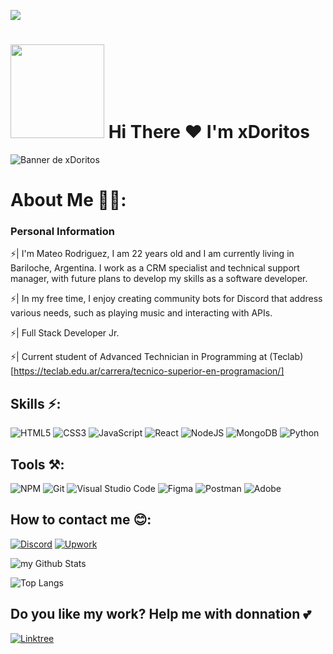 ![](https://komarev.com/ghpvc/?username=DxriaaaN&color=blueviolet)
## 


 #  <img src="https://i.giphy.com/media/v1.Y2lkPTc5MGI3NjExeWJraDY3YjlsbTMyc3d5ZjE5bzc2enRqdzIwdzE1NXdyOG51ZzY3dyZlcD12MV9pbnRlcm5hbF9naWZfYnlfaWQmY3Q9cw/l5oVq0XFG3ytYSlgXe/giphy.gif" width="150"/> <color>Hi There ❤️ I'm xDoritos 


![Banner de xDoritos](xDoritos.gif)

# About Me 🙋‍♂️: 

### Personal Information 
⚡| I'm Mateo Rodriguez, I am 22 years old and I am currently living in Bariloche, Argentina. I work as a CRM specialist and technical support manager, with future plans to develop my skills as a software developer.

⚡| In my free time, I enjoy creating community bots for Discord that address various needs, such as playing music and interacting with APIs.

⚡| Full Stack Developer Jr.

⚡| Current student of Advanced Technician in Programming at (Teclab)[https://teclab.edu.ar/carrera/tecnico-superior-en-programacion/]

## Skills ⚡:
![HTML5](https://img.shields.io/badge/html5-%23E34F26.svg?style=for-the-badge&logo=html5&logoColor=white)
![CSS3](https://img.shields.io/badge/css3-%231572B6.svg?style=for-the-badge&logo=css3&logoColor=white)
![JavaScript](https://img.shields.io/badge/javascript-%23323330.svg?style=for-the-badge&logo=javascript&logoColor=%23F7DF1E)
![React](https://img.shields.io/badge/react-%2320232a.svg?style=for-the-badge&logo=react&logoColor=%2361DAFB)
![NodeJS](https://img.shields.io/badge/node.js-6DA55F?style=for-the-badge&logo=node.js&logoColor=white)
![MongoDB](https://img.shields.io/badge/MongoDB-%234ea94b.svg?style=for-the-badge&logo=mongodb&logoColor=white)
![Python](https://img.shields.io/badge/python-3670A0?style=for-the-badge&logo=python&logoColor=ffdd54)

## Tools ⚒️:
![NPM](https://img.shields.io/badge/NPM-%23CB3837.svg?style=for-the-badge&logo=npm&logoColor=white)
![Git](https://img.shields.io/badge/git-%23F05033.svg?style=for-the-badge&logo=git&logoColor=white)
![Visual Studio Code](https://img.shields.io/badge/Visual%20Studio%20Code-0078d7.svg?style=for-the-badge&logo=visual-studio-code&logoColor=white)
![Figma](https://img.shields.io/badge/figma-%23F24E1E.svg?style=for-the-badge&logo=figma&logoColor=white)
![Postman](https://img.shields.io/badge/Postman-FF6C37?style=for-the-badge&logo=postman&logoColor=white)
![Adobe](https://img.shields.io/badge/adobe-%23FF0000.svg?style=for-the-badge&logo=adobe&logoColor=white)

## How to contact me 😊:
[![Discord](https://img.shields.io/badge/Discord-%235865F2.svg?style=for-the-badge&logo=discord&logoColor=white)](https://discord.com/users/432215088686956565) [![Upwork](https://img.shields.io/badge/UpWork-6FDA44?style=for-the-badge&logo=Upwork&logoColor=white)](https://www.upwork.com/freelancers/~01a5f5c8a226a16d3f?viewMode=1)

<img align="center" src="https://github-readme-stats.vercel.app/api?username=DxriaaaN&include_all_commits=true&count_private=true&show_icons=true&theme=tokyonight" alt="my Github Stats"/>

![Top Langs](https://github-readme-stats.vercel.app/api/top-langs/?username=DxriaaaN&layout=compact&theme=tokyonight)


## Do you like my work? Help me with donnation 💕
 [![Linktree](https://img.shields.io/badge/linktree-1de9b6?style=for-the-badge&logo=linktree&logoColor=white)](https://linktr.ee/xDoritos)

